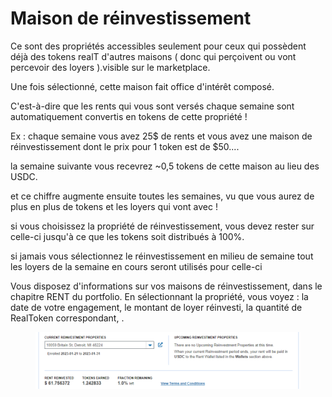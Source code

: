 # Maison de réinvestissement

Ce sont des propriétés accessibles seulement pour ceux qui possèdent déjà des tokens realT d'autres maisons ( donc qui perçoivent ou vont percevoir des loyers ).visible sur le marketplace.

Une fois sélectionné, cette maison fait office d'intérêt composé.

C'est-à-dire que les rents qui vous sont versés chaque semaine sont automatiquement convertis en tokens de cette propriété !

Ex : chaque semaine vous avez 25$ de rents et vous avez une maison de réinvestissement dont le prix pour 1 token est de $50....

la semaine suivante vous recevrez \~0,5 tokens de cette maison au lieu des USDC.

et ce chiffre augmente ensuite toutes les semaines, vu que vous aurez de plus en plus de tokens et les loyers qui vont avec !

si vous choisissez la propriété de réinvestissement, vous devez rester sur celle-ci jusqu'à ce que les tokens soit distribués à 100%.

si jamais vous sélectionnez le réinvestissement en milieu de semaine tout les loyers de la semaine en cours seront utilisés pour celle-ci

Vous disposez d'informations sur vos maisons de réinvestissement, dans le chapitre RENT du portfolio.  En sélectionnant la propriété, vous voyez : la date de votre engagement, le montant de loyer réinvesti, la quantité de RealToken correspondant, .

<figure><img src="../../.gitbook/assets/image (9).png" alt=""><figcaption></figcaption></figure>
